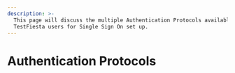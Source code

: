 ```yaml
---
description: >-
  This page will discuss the multiple Authentication Protocols available to
  TestFiesta users for Single Sign On set up.
---
```


# Authentication Protocols

